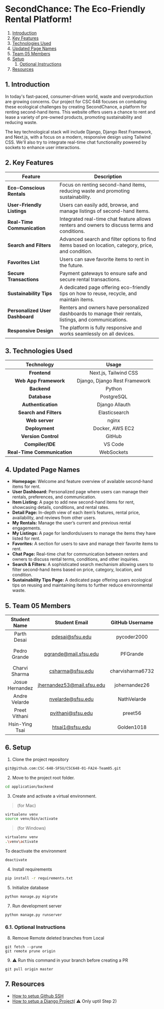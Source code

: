 # SecondChance: The Eco-Friendly Rental Platform!

<!-- **SecondChance App: [52.53.125.5](http://52.53.125.5/)** -->

1. [Introduction](#Introduction)
2. [Key Features](#KeyFeatures)
3. [Technologies Used](#TechnologiesUsed)
4. [Updated Page Names](#UpdatedPageNames)
5. [Team 05 Members](#Team05Members)
6. [Setup](#Setup)
   1. [Optional Instructions](#OptionalInstructions)
7. [Resources](#Resources)

##  1. <a name='Introduction'></a>Introduction

In today's fast-paced, consumer-driven world, waste and overproduction are growing concerns. Our project for CSC 648 focuses on combating these ecological challenges by creating SecondChance, a platform for renting second-hand items. This website offers users a chance to rent and lease a variety of pre-owned products, promoting sustainability and reducing waste.

The key technological stack will include Django, Django Rest Framework, and Next.js, with a focus on a modern, responsive design using Tailwind CSS. We'll also try to integrate real-time chat functionality powered by sockets to enhance user interactions.

##  2. <a name='KeyFeatures'></a>Key Features

| **Feature**                     | **Description**                                                                                        |
| ------------------------------- | ------------------------------------------------------------------------------------------------------ |
| **Eco-Conscious Rentals**       | Focus on renting second-hand items, reducing waste and promoting sustainability.                       |
| **User-Friendly Listings**      | Users can easily add, browse, and manage listings of second-hand items.                                |
| **Real-Time Communication**     | Integrated real-time chat feature allows renters and owners to discuss terms and conditions.           |
| **Search and Filters**          | Advanced search and filter options to find items based on location, category, price, and condition.    |
| **Favorites List**              | Users can save favorite items to rent in the future.                                                   |
| **Secure Transactions**         | Payment gateways to ensure safe and secure rental transactions.                                        |
| **Sustainability Tips**         | A dedicated page offering eco-friendly tips on how to reuse, recycle, and maintain items.              |
| **Personalized User Dashboard** | Renters and owners have personalized dashboards to manage their rentals, listings, and communications. |
| **Responsive Design**           | The platform is fully responsive and works seamlessly on all devices.                                  |

##  3. <a name='TechnologiesUsed'></a>Technologies Used

|       **Technology**        |           **Usage**           |
| :-------------------------: | :---------------------------: |
|        **Frontend**         |     Next.js, Tailwind CSS     |
|    **Web App Framework**    | Django, Django Rest Framework |
|         **Backend**         |            Python             |
|        **Database**         |          PostgreSQL           |
|     **Authentication**      |        Django Allauth         |
|   **Search and Filters**    |         Elasticsearch         |
|       **Web server**        |             nginx             |
|       **Deployment**        |        Docker, AWS EC2        |
|     **Version Control**     |            GitHub             |
|      **Compiler/IDE**       |            VS Code            |
| **Real-Time Communication** |          WebSockets           |

##  4. <a name='UpdatedPageNames'></a>Updated Page Names
- **Homepage:** Welcome and feature overview of available second-hand items for rent.
- **User Dashboard:** Personalized page where users can manage their rentals, preferences, and communication.
- **Item Listing:** A page to add new second-hand items for rent, showcasing details, conditions, and rental rates.
- **Detail Page:** In-depth view of each item’s features, rental price, availability, and reviews from other users.
- **My Rentals:** Manage the user’s current and previous rental engagements.
- **My Listings:** A page for landlords/users to manage the items they have listed for rent.
- **Favorites:** A section for users to save and manage their favorite items to rent.
- **Chat Page:** Real-time chat for communication between renters and owners to discuss rental terms, conditions, and other inquiries.
- **Search & Filters:** A sophisticated search mechanism allowing users to filter second-hand items based on price, category, location, and condition.
- **Sustainability Tips Page:** A dedicated page offering users ecological tips on reusing and maintaining items to further reduce environmental waste.

##  5. <a name='Team05Members'></a>Team 05 Members

| **Student Name** |     **Student Email**      | **GitHub Username** | **Student's Role**  |
| :--------------: | :------------------------: | :-----------------: | :-----------------: |
|   Parth Desai    |      pdesai@sfsu.edu       |     pycoder2000     |   Team Lead / PM    |
|   Pedro Grande   |   pgrande@mail.sfsu.edu    |      PFGrande       | Front-end Developer |
|  Charvi Sharma   |      csharma@sfsu.edu      |  charvisharma6732   |    Scrum Master     |
| Josue Hernandez  | jhernandez53@mail.sfsu.edu |    johernandez26    |     Git Master      |
|  Andre Velarde   |     nvelarde@sfsu.edu      |     NathVelarde     |    Back-end Lead    |
|  Preet Vithani   |     pvithani@sfsu.edu      |       preet56       |   Front-end Lead    |
|  Hsin-Ying Tsai  |      htsai1@sfsu.edu       |     Golden1018      | Back-end Developer  |

##  6. <a name='Setup'></a>Setup

1. Clone the project repository
```bash
git@github.com:CSC-648-SFSU/CSC648-01-FA24-Team05.git
```

2. Move to the project root folder.
```bash
cd application/backend
```

3. Create and activate a virtual environment.
> (for Mac)
```bash
virtualenv venv
source venv/bin/activate
```
> (for Windows)
```bash
virtualenv venv
.\venv\activate
```

To deactivate the environment
```bash
deactivate
```

4. Install requirements

```bash
pip install -r requirements.txt
```

5. Initialize database
```bash
python manage.py migrate
```

7. Run development server
```bash
python manage.py runserver
```

###  6.1. <a name='OptionalInstructions'></a>Optional Instructions

8. Remove Remote deleted branches from Local
```
git fetch --prune
git remote prune origin
```

9. :warning: Run this command in your branch before creating a PR
```
git pull origin master
```

##  7. <a name='Resources'></a>Resources

- [How to setup Github SSH](https://www.theserverside.com/blog/Coffee-Talk-Java-News-Stories-and-Opinions/GitHub-SSH-Key-Setup-Config-Ubuntu-Linux)
- [How to setup a Django Project](https://medium.com/@hacodder/setting-up-a-django-project-a-step-by-step-guide-a60dad87e82a)( :warning: Only uptil Step 2)
